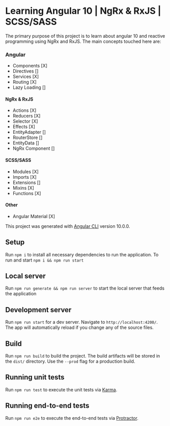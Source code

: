 # Learning Angular 10 | NgRx & RxJS | SCSS/SASS

The primary purpose of this project is to learn about angular 10 and reactive programming using NgRx and RxJS. 
The main concepts touched here are:

### Angular
- Components [X]
- Directives []
- Services [X]
- Routing [X]
- Lazy Loading []
#### NgRx & RxJS
- Actions [X]
- Reducers [X]
- Selector [X]
- Effects [X]
- EntityAdapter []
- RouterStore []
- EntityData []
- NgRx Component []

#### SCSS/SASS
- Modules [X]
- Imports [X]
- Extensions []
- Mixins [X]
- Functions [X]

#### Other
- Angular Material [X]


This project was generated with [Angular CLI](https://github.com/angular/angular-cli) version 10.0.0.

## Setup

Run `npm i` to install all necessary dependencies to run the application. To run and start `npm i && npm run start`

## Local server

Run `npm run generate && npm run server` to start the local server that feeds the application

## Development server

Run `npm run start` for a dev server. Navigate to `http://localhost:4200/`. The app will automatically reload if you change any of the source files.


## Build

Run `npm run build` to build the project. The build artifacts will be stored in the `dist/` directory. Use the `--prod` flag for a production build.

## Running unit tests

Run `npm run test` to execute the unit tests via [Karma](https://karma-runner.github.io).

## Running end-to-end tests

Run `npm run e2e` to execute the end-to-end tests via [Protractor](http://www.protractortest.org/).

